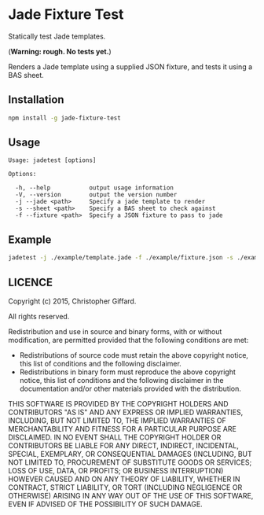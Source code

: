 # Jade Fixture Test

Statically test Jade templates.

(**Warning: rough. No tests yet.**)

Renders a Jade template using a supplied JSON fixture, and tests it using a
BAS sheet.

## Installation

```sh
npm install -g jade-fixture-test
```

## Usage

	Usage: jadetest [options]
	
	Options:
	
	  -h, --help           output usage information
	  -V, --version        output the version number
	  -j --jade <path>     Specify a jade template to render
	  -s --sheet <path>    Specify a BAS sheet to check against
	  -f --fixture <path>  Specify a JSON fixture to pass to jade

## Example

```sh
jadetest -j ./example/template.jade -f ./example/fixture.json -s ./example/sheet.bas
```
	  
## LICENCE

Copyright (c) 2015, Christopher Giffard.

All rights reserved.

Redistribution and use in source and binary forms, with or without modification, 
are permitted provided that the following conditions are met:

* Redistributions of source code must retain the above copyright notice, this
  list of conditions and the following disclaimer.
* Redistributions in binary form must reproduce the above copyright notice, this
  list of conditions and the following disclaimer in the documentation and/or
  other materials provided with the distribution.

THIS SOFTWARE IS PROVIDED BY THE COPYRIGHT HOLDERS AND CONTRIBUTORS "AS IS" AND
ANY EXPRESS OR IMPLIED WARRANTIES, INCLUDING, BUT NOT LIMITED TO, THE IMPLIED
WARRANTIES OF MERCHANTABILITY AND FITNESS FOR A PARTICULAR PURPOSE ARE
DISCLAIMED. IN NO EVENT SHALL THE COPYRIGHT HOLDER OR CONTRIBUTORS BE LIABLE FOR 
ANY DIRECT, INDIRECT, INCIDENTAL, SPECIAL, EXEMPLARY, OR CONSEQUENTIAL DAMAGES
(INCLUDING, BUT NOT LIMITED TO, PROCUREMENT OF SUBSTITUTE GOODS OR SERVICES;
LOSS OF USE, DATA, OR PROFITS; OR BUSINESS INTERRUPTION) HOWEVER CAUSED AND ON
ANY THEORY OF LIABILITY, WHETHER IN CONTRACT, STRICT LIABILITY, OR TORT
(INCLUDING NEGLIGENCE OR OTHERWISE) ARISING IN ANY WAY OUT OF THE USE OF THIS
SOFTWARE, EVEN IF ADVISED OF THE POSSIBILITY OF SUCH DAMAGE.